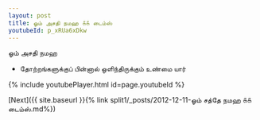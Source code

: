 ```yaml
---
layout: post
title: ஓம் அசதி நமஹ ௧௧ டைம்ஸ்
youtubeId: p_xRUa6xDkw
---
```

 
 
 ஓம் அசதி நமஹ  
 
 -  தோற்றங்களுக்குப் பின்னால் ஒளிந்திருக்கும் உண்மை யார் 
 
  
 
  
 
 
 
 
 
 


{% include youtubePlayer.html id=page.youtubeId %}
 
[Next]({{ site.baseurl }}{% link  split1/_posts/2012-12-11-ஓம் சத்தே நமஹ ௧௧ டைம்ஸ்.md%})
 
